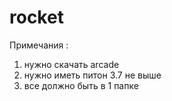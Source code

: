 # rocket
Примечания :
  1) нужно скачать arcade
  2) нужно иметь питон 3.7 не выше
  3) все должно быть в 1 папке
